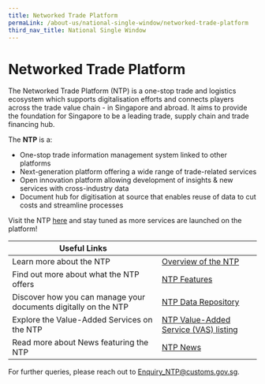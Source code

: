 ```yaml
---
title: Networked Trade Platform
permaLink: /about-us/national-single-window/networked-trade-platform
third_nav_title: National Single Window
---
```


# Networked Trade Platform

The Networked Trade Platform (NTP) is a one-stop trade and logistics ecosystem which supports digitalisation efforts and connects players across the trade value chain - in Singapore and abroad. It aims to provide the foundation for Singapore to be a leading trade, supply chain and trade financing hub.

The **NTP** is a:

-   One-stop trade information management system linked to other platforms
-   Next-generation platform offering a wide range of trade-related services
-   Open innovation platform allowing development of insights & new services with cross-industry data
-   Document hub for digitisation at source that enables reuse of data to cut costs and streamline processes

Visit the NTP [here](http://www.ntp.gov.sg/) and stay tuned as more services are launched on the platform! 


| Useful Links  |  |
|--|--|
| Learn more about the NTP | [Overview of the NTP](https://www.ntp.gov.sg/public/introduction-to-ntp---overview) |
| Find out more about what the NTP offers | [NTP Features](https://www.ntp.gov.sg/public/introduction-to-ntp---ntp-features) |
| Discover how you can manage your documents digitally on the NTP | [NTP Data Repository](https://www.ntp.gov.sg/public/introduction-to-ntp---ntp-features) |
| Explore the Value-Added Services on the NTP | [NTP Value-Added Service (VAS) listing](https://www.ntp.gov.sg/public/browse-vas-catalogue) |
| Read more about News featuring the NTP | [NTP News](https://www.ntp.gov.sg/public/news?newsType=News%20Media%20Releases%20Data%20Template) |


For further queries, please reach out to [Enquiry_NTP@customs.gov.sg](mailto:Enquiry_NTP@customs.gov.sg).

